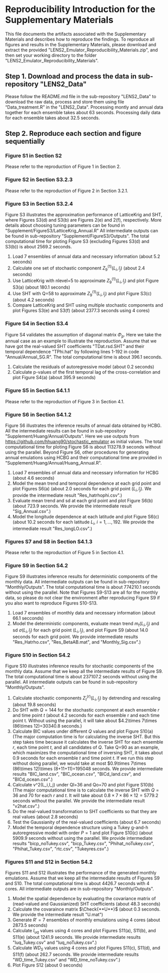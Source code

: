 # Reproducibility Introduction for the Supplementary Materials
This file documents the artifacts associated with the Supplementary Materials and describes how to reproduce the findings. To reproduce all figures and results in the Supplementary Materials, please download and extract the provided "LENS2_Emulator_Reproducibility_Materials.zip", and then set your working directory to the folder "LENS2_Emulator_Reproducibility_Materials".

## Step 1. Download and process the data in sub-repository "LENS2_Data"
Please follow the README.md file in the sub-repository "LENS2_Data" to download the raw data, process and store them using file “Data_treatment.R” in the "LENS2_Data". Processing montly and annual data together for each ensemble takes about 63 seconds. Processing daily data for each ensemble takes about 32.5 seconds. 

## Step 2. Reproduce each section and figure sequentially
### Figure S1 in Section S2
Please refer to the reproduction of Figure 1 in Section 2.

### Figure S2 in Section S3.2.3
Please refer to the reproduction of Figure 2 in Section 3.2.1.

### Figure S3 in Section S3.2.4
Figure S3 illustrates the approximation performance of LatticeKrig and SHT, where Figures S3(d) and S3(b) are Figures 2(e) and 2(f), respectively. More details about choosing tuning parameters can be found in "Supplement/FigureS3/LatticeKrig_Annual.R" All intermediate outputs can be found in sub-repository "Supplement/FigureS3/Outputs". The total computational time for ploting Figure S3 (excluding Figures S3(d) and S3(b)) is about 2569.2 seconds.

1. Load 7 ensembles of annual data and necessary information (about 5.2 seconds)
2. Calculate one set of stochastic component $Z_9^{(1)}(L_i,l_j)$ (about 2.4 seconds)
3. Use LatticeKrig with nlevel=5 to approximate $Z_9^{(1)}(L_i,l_j)$ and plot Figure S3(a) (about 180.1 seconds)
4. Use SHT with Q=58 to approximate $Z_9^{(1)}(L_i,l_j)$ and plot Figure S3(c) (about 4.2 seconds)
5. Compare LatticeKrig and SHT using multiple stochastic components and plot Figures S3(e) and S3(f) (about 2377.3 seconds using 4 cores)

### Figure S4 in Section S3.4
Figure S4 validates the assumption of diagonal matrix $\Phi_p$. Here we take the annual case as an example to illustrate the reproduction. Assume that we have got the real-valued SHT coefficients "TDat.rsd.SHT" and their temporal dependence "TPhi.hat" by following lines 1-192 in code "Annual/Annual_SG.R". The total computational time is about 396.1 seconds.

1. Calculate the residuals of autoregressive model (about 0.2 seconds)
2. Calculate p-values of the first temporal lag of the cross-correlation and plot Figure S4(a) (about 395.9 seconds)

### Figure S5 in Section S4.1.1
Please refer to the reproduction of Figure 3 in Section 4.1.

### Figure S6 in Section S4.1.2
Figure S6 illustrates the inference results of annual data obtained by HCBG. All the intermediate results can be found in sub-repository "Supplement/Huang/Annual/Outputs". Here we use outputs from https://github.com/hhuang90/stochastic_emulator 
as initial values. The total computational time for ploting Figure S6 is about 113278.9 seconds without using the parallel. Beyond Figure S6, other procedures for generating annual emulations using HCBG and their computational time are provided in "Supplement/Huang/Annual/Huang_Annual.R".

1. Load 7 ensembles of annual data and necessary information for HCBG (about 4.6 seconds)
2. Model the mean trend and temporal dependence at each grid point and plot Figures S6(a) (about 2.0 seconds for each grid point $(L_i,l_j)$. We provide the intermediate result "Res_hatrhophi.csv".)
3. Evaluate mean trend and sd at each grid point and plot Figure S6(b) (about 723.9 seconds. We provide the intermediate result "Sig_Annual.csv".)
4. Model the longitude dependence at each latitude and plot Figure S6(c) (about 10.2 seconds for each latitude $L_i$, $i=1,\ldots,192$. We provide the intermediate result "Res_longLO.csv".)

### Figures S7 and S8 in Section S4.1.3
Please refer to the reproduction of Figure 5 in Section 4.1.

### Figure S9 in Section S4.2
Figure S9 illustrates inference results for deterministic components of the monthly data. All intermediate outputs can be found in sub-repository "Monthly/Outputs". The total computational time is about 774210.1 seconds without using the parallel. Note that Figures S9-S13 are all for the monthly data, so please do not clear the environment after reproducing Figure S9 if you also want to reproduce Figures S10-S13.           

1. Load 7 ensembles of monthly data and necessary information (about 66.1 secconds)
2. Model the deterministic components, evaluate mean trend $m_t(L_i,l_j)$ and sd $\sigma(L_i,l_j)$ for each grid point $(L_i,l_j)$, and plot Figure S9 (about 14.0 seconds for each grid point. We provide intermediate results "Res_Hatrho.csv", "Res_BetaAB.mat", and "Monthly_Sig.csv".)

### Figure S10 in Section S4.2
Figure S10 illustrates inference results for stochastic components of the monthly data. Assume that we keep all the intermediate results of Figure S9. The total computational time is about 237107.2 seconds without using the parallel. All intermediate outputs can be found in sub-repository "Monthly/Outputs".

1. Calculate stochastic components $Z_t^{(r)}(L_i,l_j)$  by detrending and rescaling (about 19.8 seconds)
2. Do SHT with $Q=144$ for the stochastic component at each ensemble $r$ and time point $t$ (about 4.2 seconds for each ensemble r and each time point t. Without using the parallel, it will take about $4.2\times 7\times (86\times 12)=30340.8 seconds.)
3. Calculate BIC values under different $Q$ values and plot Figure S10(a) (The major computation time is for calculating the inverse SHT. But this step takes time because it calculates the inverse SHT for each ensemble $r$, each time point $t$, and all candidates of $Q$. Take Q=90 as an example, which maximizes the computational time of inversing SHT, it takes about 0.9 seconds for each ensemble $t$ and time point $t$. If we run this step without doing parallel, we would take at most $0.9\times 7\times (86\times 12)\times (8+11+11)=195048 seconds. We provide intermediate results "BIC_land.csv", "BIC_ocean.csv", "BICd_land.csv", and "BICd_ocean.csv".)
4. Calculate v^2(L_i,l_j) under Ql=36 and Qo=70 and plot Figure S10(b) (The major computational time is to calculate the inverse SHT with $Q=36$ and $70$ for each $r$ and $t$. It will take about $0.8\times 7\times 86\times 12=5779.2$ seconds without the parallel. We provide the intermediate result "v2hat.csv".)
5. Do the real-valued transformation to SHT coefficients so that they are real values (about 2.8 seconds)
6. Test the Gaussianity of the real-valued coefficients (about 6.7 seconds)
7. Model the temporal dependence structure using a Tukey g-and-h autoregressive model with order $P=1$ and plot Figure S10(c) (about 5909.9 seconds without using the parallel. We provide intermediate results "bicp_noTukey.csv", "bicp_Tukey.csv", "Phihat_noTukey.csv", "Phihat_Tukey.csv", "rtc.csv", "Tukeyres.csv".)

### Figures S11 and S12 in Section S4.2
Figures S11 and S12 illustrates the performance of the generated monthly emulations. Assume that we keep all the intermediate results of Figures S9 and S10. The total computational time is about 4426.7 seconds with 4 cores. All intermediate outputs are in sub-repository "Monthly/Outputs".

1. Model the spatial dependence by evaluating the covariance matrix of (read-valued and Gaussianized) SHT coefficients (about 48.3 seconds)
2. Calculate the covaraince matrix $\Check{**U**}$ (about 0.3 seconds. We provide the intermediate result "U.mat")
3. Generate $R'=7$ ensembles of monthly emulations using 4 cores (about 2873.5 seconds)
4. Calculate $I_{uq}$ values using 4 cores and plot Figures S11(a), S11(b), and S11(e) (about 1241.9 seconds. We provide intermediate results "Iuq_Tukey.csv" and "Iuq_noTukey.csv".)
5. Calculate $WD_{S}$ values using 4 cores and plot Figures S11(c), S11(d), and S11(f) (about 262.7 seconds. We provide intermediate results "WD_time_Tukey.csv" and "WD_time_noTukey.csv".)
6. Plot Figure S12 (about 0 seconds)







